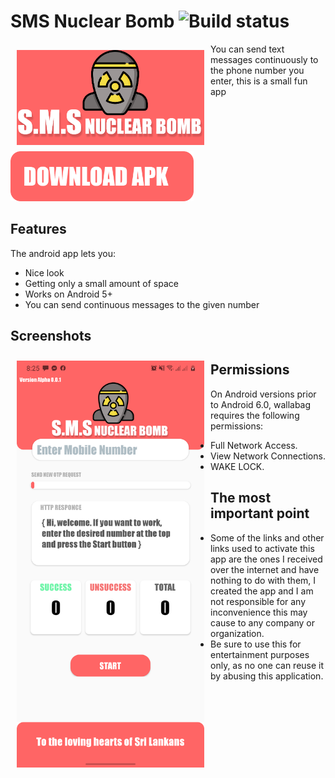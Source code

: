 # SMS  Nuclear Bomb ![Build status](https://github.com/wallabag/android-app/workflows/CI/badge.svg?branch=master)

<img src="/control/rbanner.png" align="left"
width="300" hspace="10" vspace="10">

You can send text messages continuously to the phone number you enter, this is a small fun app


<p align="left">
<a href="https://github.com/00sanoj00/SMS_Nuclear_Bomb/releases/download/0.0.1/app-release.apk">
    <img alt="Get it on Github"
        height="80"
        src="https://github.com/00sanoj00/SMS_Nuclear_Bomb/blob/master/control/download.png?raw=true" />
</a>  


## Features

The android app lets you:
- Nice look
- Getting only a small amount of space
- Works on Android 5+
- You can send continuous messages to the given number

## Screenshots

[<img src="/control/device-2021-05-17-202546.png" align="left"
width="300"
    hspace="10" vspace="10">](/readme/Wallabag%20Reading%20List.png)

## Permissions

On Android versions prior to Android 6.0, wallabag requires the following permissions:
- Full Network Access.
- View Network Connections.
- WAKE LOCK.

## The most important point
- Some of the links and other links used to activate this app are the ones I received over the internet and have nothing to do with them, I created the app and I am not responsible for any inconvenience this may cause to any company or organization.
- Be sure to use this for entertainment purposes only, as no one can reuse it by abusing this application.
